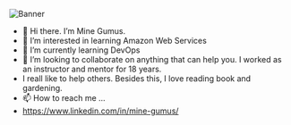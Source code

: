 ![Banner](https://user-images.githubusercontent.com/94003285/160726707-347b63e0-ac09-492f-baa9-bf341efd3e7e.jpg)
- 👋 Hi there. I’m Mine Gumus.
- 👀 I’m interested in learning Amazon Web Services
- 🌱 I’m currently learning DevOps
- 💞️ I’m looking to collaborate on anything that can help you. I worked as an instructor and mentor for 18 years.
-  I reall like to help others. Besides this, I love reading book and gardening.
- 📫 How to reach me ...
- https://www.linkedin.com/in/mine-gumus/

<!---
MineGumus/MineGumus is a ✨ special ✨ repository because its `README.md` (this file) appears on your GitHub profile.
You can click the Preview link to take a look at your changes.
--->
